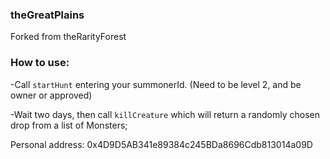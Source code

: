 ### theGreatPlains

Forked from theRarityForest




### How to use:

-Call `startHunt` entering your summonerId. (Need to be level 2, and be owner or approved)

-Wait two days, then call `killCreature` which will return a randomly chosen drop from a list of Monsters;

Personal address:
0x4D9D5AB341e89384c245BDa8696Cdb813014a09D
